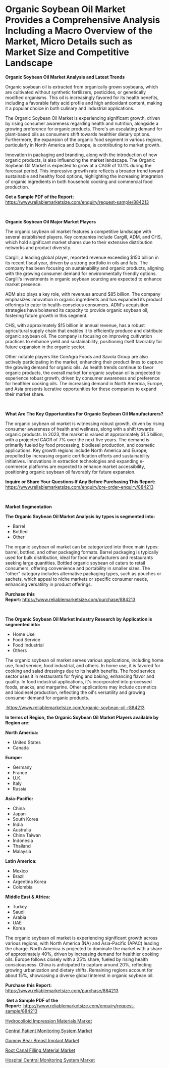 <p><h1>Organic Soybean Oil Market Provides a Comprehensive Analysis Including a Macro Overview of the Market, Micro Details such as Market Size and Competitive Landscape</h1></p><p><strong>Organic Soybean Oil Market Analysis and Latest Trends</strong></p>
<p><p>Organic soybean oil is extracted from organically grown soybeans, which are cultivated without synthetic fertilizers, pesticides, or genetically modified organisms. This oil is increasingly favored for its health benefits, including a favorable fatty acid profile and high antioxidant content, making it a popular choice in both culinary and industrial applications.</p><p>The Organic Soybean Oil Market is experiencing significant growth, driven by rising consumer awareness regarding health and nutrition, alongside a growing preference for organic products. There's an escalating demand for plant-based oils as consumers shift towards healthier dietary options. Furthermore, the expansion of the organic food segment in various regions, particularly in North America and Europe, is contributing to market growth.</p><p>Innovation in packaging and branding, along with the introduction of new organic products, is also influencing the market landscape. The Organic Soybean Oil Market is expected to grow at a CAGR of 10.1% during the forecast period. This impressive growth rate reflects a broader trend toward sustainable and healthy food options, highlighting the increasing integration of organic ingredients in both household cooking and commercial food production.</p></p>
<p><strong>Get a Sample PDF of the Report:&nbsp;</strong> <a href="https://www.reliablemarketsize.com/enquiry/request-sample/884213?utm_campaign=3117&utm_medium=2&utm_source=Github&utm_content=ia&utm_term=07042025&utm_id=organic-soybean-oil">https://www.reliablemarketsize.com/enquiry/request-sample/884213</a></p>
<p>&nbsp;</p>
<p><strong>Organic Soybean Oil Major Market Players</strong></p>
<p><p>The organic soybean oil market features a competitive landscape with several established players. Key companies include Cargill, ADM, and CHS, which hold significant market shares due to their extensive distribution networks and product diversity. </p><p>Cargill, a leading global player, reported revenue exceeding $150 billion in its recent fiscal year, driven by a strong portfolio in oils and fats. The company has been focusing on sustainability and organic products, aligning with the growing consumer demand for environmentally friendly options. Cargill's investments in organic soybean sourcing are expected to enhance market presence.</p><p>ADM also plays a key role, with revenues around $85 billion. The company emphasizes innovation in organic ingredients and has expanded its product offerings to cater to health-conscious consumers. ADM's acquisition strategies have bolstered its capacity to provide organic soybean oil, fostering future growth in this segment.</p><p>CHS, with approximately $15 billion in annual revenue, has a robust agricultural supply chain that enables it to efficiently produce and distribute organic soybean oil. The company is focusing on improving cultivation practices to enhance yield and sustainability, positioning itself favorably for future expansion in the organic sector.</p><p>Other notable players like ConAgra Foods and Savola Group are also actively participating in the market, enhancing their product lines to capture the growing demand for organic oils. As health trends continue to favor organic products, the overall market for organic soybean oil is projected to experience robust growth, driven by consumer awareness and preference for healthier cooking oils. The increasing demand in North America, Europe, and Asia presents lucrative opportunities for these companies to expand their market share.</p></p>
<p>&nbsp;</p>
<p><strong>What Are The Key Opportunities For Organic Soybean Oil Manufacturers?</strong></p>
<p><p>The organic soybean oil market is witnessing robust growth, driven by rising consumer awareness of health and wellness, along with a shift towards organic products. In 2023, the market is valued at approximately $1.5 billion, with a projected CAGR of 7% over the next five years. The demand is primarily fueled by food processing, biodiesel production, and cosmetic applications. Key growth regions include North America and Europe, propelled by increasing organic certification efforts and sustainability initiatives. Innovations in extraction technologies and expanding e-commerce platforms are expected to enhance market accessibility, positioning organic soybean oil favorably for future expansion.</p></p>
<p><strong>Inquire or Share Your Questions If Any Before Purchasing This Report:</strong> <a href="https://www.reliablemarketsize.com/enquiry/pre-order-enquiry/884213?utm_campaign=3117&utm_medium=2&utm_source=Github&utm_content=ia&utm_term=07042025&utm_id=organic-soybean-oil">https://www.reliablemarketsize.com/enquiry/pre-order-enquiry/884213</a></p>
<p>&nbsp;</p>
<p><strong>Market Segmentation</strong></p>
<p><strong>The Organic Soybean Oil Market Analysis by types is segmented into:</strong></p>
<p><ul><li>Barrel</li><li>Bottled</li><li>Other</li></ul></p>
<p><p>The organic soybean oil market can be categorized into three main types: barrel, bottled, and other packaging formats. Barrel packaging is typically used for bulk distribution, ideal for food manufacturers and restaurants seeking large quantities. Bottled organic soybean oil caters to retail consumers, offering convenience and portability in smaller sizes. The "other" category includes alternative packaging types, such as pouches or sachets, which appeal to niche markets or specific consumer needs, enhancing versatility in product offerings.</p></p>
<p><strong>Purchase this Report:&nbsp;</strong><a href="https://www.reliablemarketsize.com/purchase/884213?utm_campaign=3117&utm_medium=2&utm_source=Github&utm_content=ia&utm_term=07042025&utm_id=organic-soybean-oil">https://www.reliablemarketsize.com/purchase/884213</a></p>
<p>&nbsp;</p>
<p><strong>The Organic Soybean Oil Market Industry Research by Application is segmented into:</strong></p>
<p><ul><li>Home Use</li><li>Food Service</li><li>Food Industrial</li><li>Others</li></ul></p>
<p><p>The organic soybean oil market serves various applications, including home use, food service, food industrial, and others. In home use, it is favored for cooking and salad dressings due to its health benefits. The food service sector uses it in restaurants for frying and baking, enhancing flavor and quality. In food industrial applications, it's incorporated into processed foods, snacks, and margarine. Other applications may include cosmetics and biodiesel production, reflecting the oil's versatility and growing consumer demand for organic products.</p></p>
<p><a href="https://www.reliablemarketsize.com/organic-soybean-oil-r884213?utm_campaign=3117&utm_medium=2&utm_source=Github&utm_content=ia&utm_term=07042025&utm_id=organic-soybean-oil">&nbsp;https://www.reliablemarketsize.com/organic-soybean-oil-r884213</a></p>
<p><strong>In terms of Region, the Organic Soybean Oil Market Players available by Region are:</strong></p>
<p>
    <p> <strong> North America: </strong>
        <ul>
            <li>United States</li>
            <li>Canada</li>
        </ul>
        </p> 
    <p> <strong> Europe: </strong>
        <ul>
            <li>Germany</li>
            <li>France</li>
            <li>U.K.</li>
            <li>Italy</li>
            <li>Russia</li>
        </ul>
        </p> 
    <p> <strong> Asia-Pacific: </strong>
        <ul>
            <li>China</li>
            <li>Japan</li>
            <li>South Korea</li>
            <li>India</li>
            <li>Australia</li>
            <li>China Taiwan</li>
            <li>Indonesia</li>
            <li>Thailand</li>
            <li>Malaysia</li>
        </ul>
        </p> 
    <p> <strong> Latin America: </strong>
        <ul>
            <li>Mexico</li>
            <li>Brazil</li>
            <li>Argentina Korea</li>
            <li>Colombia</li>
        </ul>
        </p> 
    <p> <strong> Middle East & Africa: </strong>
        <ul>
            <li>Turkey</li>
            <li>Saudi</li>
            <li>Arabia</li>
            <li>UAE</li>
            <li>Korea</li>
        </ul>
    </p>
    </p>
<p><p>The organic soybean oil market is experiencing significant growth across various regions, with North America (NA) and Asia-Pacific (APAC) leading the charge. North America is projected to dominate the market with a share of approximately 40%, driven by increasing demand for healthier cooking oils. Europe follows closely with a 25% share, fueled by rising health consciousness. China is anticipated to capture around 20%, reflecting growing urbanization and dietary shifts. Remaining regions account for about 15%, showcasing a diverse global interest in organic soybean oil.</p></p>
<p><strong>Purchase this Report: </strong><a href="https://www.reliablemarketsize.com/purchase/884213?utm_campaign=3117&utm_medium=2&utm_source=Github&utm_content=ia&utm_term=07042025&utm_id=organic-soybean-oil">https://www.reliablemarketsize.com/purchase/884213</a></p>
<p>&nbsp;<strong>Get a Sample PDF of the Report:&nbsp;&nbsp;</strong><a href="https://www.reliablemarketsize.com/enquiry/request-sample/884213?utm_campaign=3117&utm_medium=2&utm_source=Github&utm_content=ia&utm_term=07042025&utm_id=organic-soybean-oil">https://www.reliablemarketsize.com/enquiry/request-sample/884213</a></p>
<p><strong></strong></p>
<p><p><a href="https://www.linkedin.com/pulse/comprehensive-analysis-hydrocolloid-impression-materials-bzlfc?utm_campaign=3117&utm_medium=2&utm_source=Github&utm_content=ia&utm_term=07042025&utm_id=organic-soybean-oil">Hydrocolloid Impression Materials Market</a></p><p><a href="https://www.linkedin.com/pulse/central-patient-monitoring-system-market-report-analyzing-size-4xr8c?utm_campaign=3117&utm_medium=2&utm_source=Github&utm_content=ia&utm_term=07042025&utm_id=organic-soybean-oil">Central Patient Monitoring System Market</a></p><p><a href="https://www.linkedin.com/pulse/comprehensive-analysis-gummy-bear-breast-implant-market-size-igkhc?utm_campaign=3117&utm_medium=2&utm_source=Github&utm_content=ia&utm_term=07042025&utm_id=organic-soybean-oil">Gummy Bear Breast Implant Market</a></p><p><a href="https://www.linkedin.com/pulse/root-canal-filling-material-market-dynamics-forecast-2025-m7j9c?utm_campaign=3117&utm_medium=2&utm_source=Github&utm_content=ia&utm_term=07042025&utm_id=organic-soybean-oil">Root Canal Filling Material Market</a></p><p><a href="https://www.linkedin.com/pulse/hospital-central-monitoring-system-market-insight-financial-hkggc?utm_campaign=3117&utm_medium=2&utm_source=Github&utm_content=ia&utm_term=07042025&utm_id=organic-soybean-oil">Hospital Central Monitoring System Market</a></p></p>